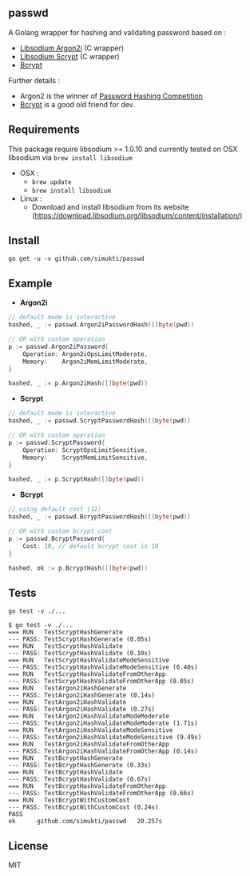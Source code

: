## passwd

A Golang wrapper for hashing and validating password based on :
- [Libsodium Argon2i](https://download.libsodium.org/libsodium/content/password_hashing/the_argon2i_function.html) (C wrapper)
- [Libsodium Scrypt](https://download.libsodium.org/libsodium/content/password_hashing/scrypt.html) (C wrapper)
- [Bcrypt](https://godoc.org/golang.org/x/crypto/bcrypt)

Further details :
- Argon2 is the winner of [Password Hashing Competition](https://password-hashing.net/) 
- [Bcrypt](https://en.wikipedia.org/wiki/Bcrypt) is a good old friend for dev.

## Requirements
This package require libsodium >= 1.0.10 and currently tested on OSX libsodium via `brew install libsodium`

- OSX : 
    * `brew update`
    * `brew install libsodium` 
- Linux :
    * Download and install libsodium from its website (https://download.libsodium.org/libsodium/content/installation/)

## Install
`go get -u -v github.com/simukti/passwd`

## Example
- **Argon2i**
```go
// default mode is interactive
hashed, _ := passwd.Argon2iPasswordHash([]byte(pwd))

// OR with custom operation
p := passwd.Argon2iPassword{
    Operation: Argon2iOpsLimitModerate,
    Memory:    Argon2iMemLimitModerate,
}

hashed, _ := p.Argon2iHash([]byte(pwd))
```

- **Scrypt**
```go
// default mode is interactive
hashed, _ := passwd.ScryptPasswordHash([]byte(pwd))

// OR with custom operation
p := passwd.ScryptPassword{
    Operation: ScryptOpsLimitSensitive,
    Memory:    ScryptMemLimitSensitive,
}

hashed, _ := p.ScryptHash([]byte(pwd))
```

- **Bcrypt**
```go
// using default cost (12)
hashed, _ := passwd.BcryptPasswordHash([]byte(pwd))

// OR with custom bcrypt cost
p := passwd.BcryptPassword{
    Cost: 10, // default bcrypt cost is 10
}

hashed, ok := p.BcryptHash([]byte(pwd))
```

## Tests
`go test -v ./...`

```
$ go test -v ./...
=== RUN   TestScryptHashGenerate
--- PASS: TestScryptHashGenerate (0.05s)
=== RUN   TestScryptHashValidate
--- PASS: TestScryptHashValidate (0.10s)
=== RUN   TestScryptHashValidateModeSensitive
--- PASS: TestScryptHashValidateModeSensitive (6.40s)
=== RUN   TestScryptHashValidateFromOtherApp
--- PASS: TestScryptHashValidateFromOtherApp (0.05s)
=== RUN   TestArgon2iHashGenerate
--- PASS: TestArgon2iHashGenerate (0.14s)
=== RUN   TestArgon2iHashValidate
--- PASS: TestArgon2iHashValidate (0.27s)
=== RUN   TestArgon2iHashValidateModeModerate
--- PASS: TestArgon2iHashValidateModeModerate (1.71s)
=== RUN   TestArgon2iHashValidateModeSensitive
--- PASS: TestArgon2iHashValidateModeSensitive (9.49s)
=== RUN   TestArgon2iHashValidateFromOtherApp
--- PASS: TestArgon2iHashValidateFromOtherApp (0.14s)
=== RUN   TestBcryptHashGenerate
--- PASS: TestBcryptHashGenerate (0.33s)
=== RUN   TestBcryptHashValidate
--- PASS: TestBcryptHashValidate (0.67s)
=== RUN   TestBcryptHashValidateFromOtherApp
--- PASS: TestBcryptHashValidateFromOtherApp (0.66s)
=== RUN   TestBcryptWithCustomCost
--- PASS: TestBcryptWithCustomCost (0.24s)
PASS
ok  	github.com/simukti/passwd	20.257s
```

## License
MIT